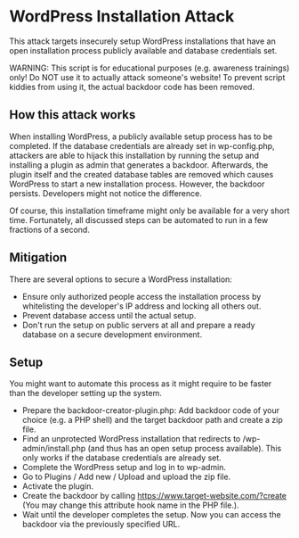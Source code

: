 # WordPress Installation Attack

This attack targets insecurely setup WordPress installations that have an open installation process publicly available and database credentials set.

WARNING: This script is for educational purposes (e.g. awareness trainings) only! Do NOT use it to actually attack someone's website! To prevent script kiddies from using it, the actual backdoor code has been removed.

## How this attack works

When installing WordPress, a publicly available setup process has to be completed. If the database credentials are already set in wp-config.php, attackers are able to hijack this installation by running the setup and installing a plugin as admin that generates a backdoor. Afterwards, the plugin itself and the created database tables are removed which causes WordPress to start a new installation process. However, the backdoor persists. Developers might not notice the difference.

Of course, this installation timeframe might only be available for a very short time. Fortunately, all discussed steps can be automated to run in a few fractions of a second.

## Mitigation

There are several options to secure a WordPress installation:
* Ensure only authorized people access the installation process by whitelisting the developer's IP address and locking all others out.
* Prevent database access until the actual setup.
* Don't run the setup on public servers at all and prepare a ready database on a secure development environment.

## Setup

You might want to automate this process as it might require to be faster than the developer setting up the system.

* Prepare the backdoor-creator-plugin.php: Add backdoor code of your choice (e.g. a PHP shell) and the target backdoor path and create a zip file.
* Find an unprotected WordPress installation that redirects to /wp-admin/install.php (and thus has an open setup process available). This only works if the database credentials are already set.
* Complete the WordPress setup and log in to wp-admin.
* Go to Plugins / Add new / Upload and upload the zip file.
* Activate the plugin.
* Create the backdoor by calling https://www.target-website.com/?create (You may change this attribute hook name in the PHP file.).
* Wait until the developer completes the setup. Now you can access the backdoor via the previously specified URL.